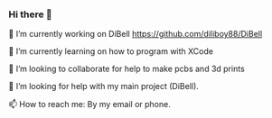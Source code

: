 ### Hi there 👋

🔭 I’m currently working on DiBell https://github.com/diliboy88/DiBell

🌱 I’m currently learning on how to program with XCode

👯 I’m looking to collaborate for help to make pcbs and 3d prints

🤔 I’m looking for help with my main project (DiBell).

📫 How to reach me: By my email or phone.

<!--
**diliboy88/diliboy88** is a ✨ _special_ ✨ repository because its `README.md` (this file) appears on your GitHub profile.



🔭 I’m currently working on DiBell https://github.com/diliboy88/DiBell
🌱 I’m currently learning on how to program with XCode
👯 I’m looking to collaborate for help to make pcbs and software
🤔 I’m looking for help with my main project (DiBell).
- 💬 Ask me about ...
📫 How to reach me: By my email or phone.
- 😄 Pronouns: He/Him
- ⚡ Fun fact: My dream job is to be a Engineer and others.
-->

